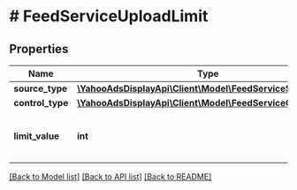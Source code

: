 # # FeedServiceUploadLimit

## Properties

Name | Type | Description | Notes
------------ | ------------- | ------------- | -------------
**source_type** | [**\YahooAdsDisplayApi\Client\Model\FeedServiceSourceType**](FeedServiceSourceType.md) |  | [optional]
**control_type** | [**\YahooAdsDisplayApi\Client\Model\FeedServiceControlType**](FeedServiceControlType.md) |  | [optional]
**limit_value** | **int** | &lt;div lang&#x3D;\&quot;ja\&quot;&gt;上限数です。&lt;/div&gt; &lt;div lang&#x3D;\&quot;en\&quot;&gt;Number of limit.&lt;/div&gt; | [optional]

[[Back to Model list]](../../README.md#models) [[Back to API list]](../../README.md#endpoints) [[Back to README]](../../README.md)
